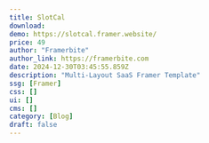 ```yaml
---
title: SlotCal
download:
demo: https://slotcal.framer.website/
price: 49
author: "Framerbite"
author_link: https://framerbite.com
date: 2024-12-30T03:45:55.859Z
description: "Multi-Layout SaaS Framer Template"
ssg: [Framer]
css: []
ui: []
cms: []
category: [Blog]
draft: false
---
```

